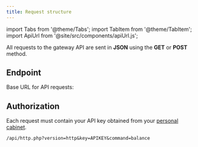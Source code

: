 ```yaml
---
title: Request structure
---
```


import Tabs from '@theme/Tabs';
import TabItem from '@theme/TabItem';
import ApiUrl from '@site/src/components/apiUrl.js';

All requests to the gateway API are sent in **JSON** using the <a class="red-text">**GET**</a> or <a class="green-text">**POST**</a> method.

## Endpoint

Base URL for API requests: **<ApiUrl/>**

## Authorization

Each request must contain your API key obtained from your [personal cabinet](../../client/settings/api_settings.md#how-to-get-an-api-key).

```
/api/http.php?version=http&key=APIKEY&command=balance
```
